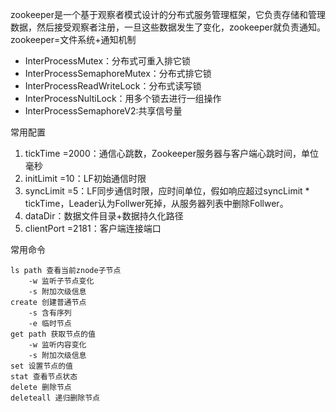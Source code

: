 
zookeeper是一个基于观察者模式设计的分布式服务管理框架，它负责存储和管理数据，然后接受观察者注册，一旦这些数据发生了变化，zookeeper就负责通知。zookeeper=文件系统+通知机制

* InterProcessMutex：分布式可重入排它锁
* InterProcessSemaphoreMutex：分布式排它锁
* InterProcessReadWriteLock：分布式读写锁
* InterProcessNultiLock：用多个锁去进行一组操作
* InterProcessSemaphoreV2:共享信号量


常用配置
1. tickTime =2000：通信心跳数，Zookeeper服务器与客户端心跳时间，单位毫秒
2. initLimit =10：LF初始通信时限
3. syncLimit =5：LF同步通信时限，应时间单位，假如响应超过syncLimit * tickTime，Leader认为Follwer死掉，从服务器列表中删除Follwer。
4. dataDir：数据文件目录+数据持久化路径
5. clientPort =2181：客户端连接端口

常用命令
```
ls path 查看当前znode子节点
    -w 监听子节点变化
    -s 附加次级信息
create 创建普通节点
    -s 含有序列
    -e 临时节点
get path 获取节点的值
    -w 监听内容变化
    -s 附加次级信息
set 设置节点的值
stat 查看节点状态
delete 删除节点
deleteall 递归删除节点


```